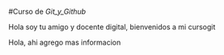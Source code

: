 #Curso de _Git_y_Github_

Hola soy tu amigo y docente digital, bienvenidos a mi cursogit

Hola, ahi agrego mas informacion